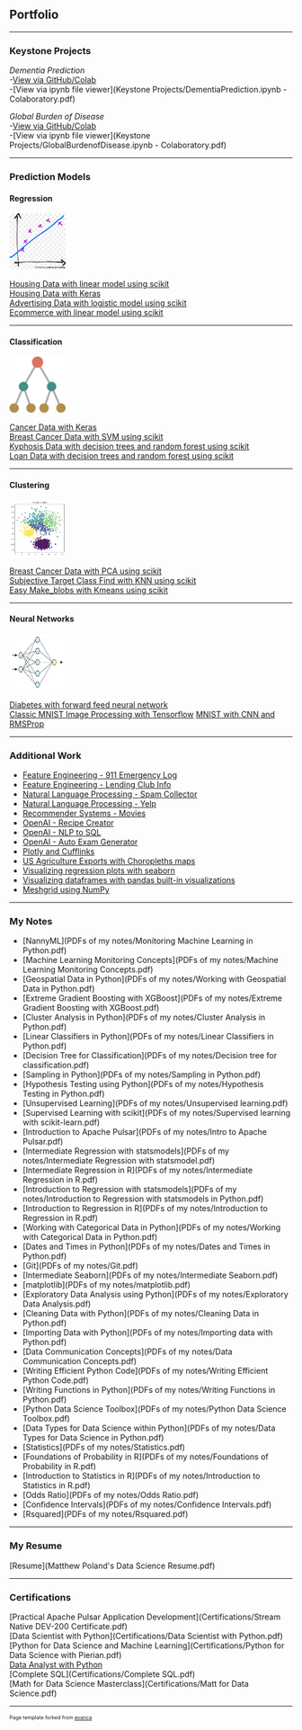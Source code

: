 ## Portfolio

---

### Keystone Projects

*Dementia Prediction*  
-[View via GitHub/Colab](https://github.com/mattpolands/Dementia-Prediction/blob/main/DementiaPrediction.ipynb)  
-[View via ipynb file viewer](Keystone Projects/DementiaPrediction.ipynb - Colaboratory.pdf)  

*Global Burden of Disease*  
-[View via GitHub/Colab](https://github.com/mattpolands/GlobalBurdenDisease/blob/main/GlobalBurdenofDisease.ipynb)  
-[View via ipynb file viewer](Keystone Projects/GlobalBurdenofDisease.ipynb - Colaboratory.pdf)  

---

### Prediction Models
#### Regression
<img src="images/Linearreg%20png.png?raw=true" width="100" height="100"/><br>

[Housing Data with linear model using scikit](https://gist.github.com/mattpolands/2c3c31751aed43f4987c8ddbd4e56aa7)  
[Housing Data with Keras](https://gist.github.com/mattpolands/846a338e2d705baeac3346ce8dae73e3)  
[Advertising Data with logistic model using scikit](https://gist.github.com/mattpolands/6125d2ca2d324888142d2f21f130bc64)  
[Ecommerce with linear model using scikit](https://gist.github.com/mattpolands/39f9a2489abf04c8419c28579042852e)

---
#### Classification
<img src="images/Classification png.png?raw=true" width="100" height="100"/><br>

[Cancer Data with Keras](https://gist.github.com/mattpolands/203cfb84bf68aa6fe16beafbba74c863)  
[Breast Cancer Data with SVM using scikit](https://gist.github.com/mattpolands/a857b23805e38bfd67fd94dda10723d1)  
[Kyphosis Data with decision trees and random forest using scikit](https://gist.github.com/mattpolands/b2910bd33579b213de2f9a9673321e36)  
[Loan Data with decision trees and random forest using scikit](https://gist.github.com/mattpolands/13fa7d2d8e6195c41ee9b29cef2897dd)

---
#### Clustering
<img src="images/Clustering png.png?raw=true" width="100" height="100"/><br>

[Breast Cancer Data with PCA using scikit](https://gist.github.com/mattpolands/30d4b3f44610b2f78cf31d8bbf2dd073)    
[Subjective Target Class Find with KNN using scikit](https://gist.github.com/mattpolands/cd3339d0a503d53a2d5c1d4c6b131405)  
[Easy Make_blobs with Kmeans using scikit](https://gist.github.com/mattpolands/032a504e81265bc03d665d07aed3f0b6)  

---
#### Neural Networks
<img src="images/Neural Net png.png?raw=true" width="100" height="100"/><br>

[Diabetes with forward feed neural network](https://gist.github.com/mattpolands/e1564fbefaec696cd31e0ec06d8ed08b)  
[Classic MNIST Image Processing with Tensorflow](https://gist.github.com/mattpolands/19a0e2baba1d3d585a29c01d47b64274)
[MNIST with CNN and RMSProp](https://gist.github.com/mattpolands/a89b80118372c7e40a003de53a109a5a)

---

### Additional Work

- [Feature Engineering - 911 Emergency Log](https://gist.github.com/mattpolands/59580bee362ff640c8856e56d7cc732a)
- [Feature Engineering - Lending Club Info](https://gist.github.com/mattpolands/8a6d1000693d3a445c103e029417cd29)
- [Natural Language Processing - Spam Collector](https://gist.github.com/mattpolands/b03551b5255967ff567ef427da47b585)
- [Natural Language Processing - Yelp](https://gist.github.com/mattpolands/f735b98d357efbfe3b14c275d14289a7)  
- [Recommender Systems - Movies](https://gist.github.com/mattpolands/d63781dbf72be44b573911f5c63fe408)
- [OpenAI - Recipe Creator](https://gist.github.com/mattpolands/99fcc86f2e98a1b6b63d034d4ab72751)
- [OpenAI - NLP to SQL](https://gist.github.com/mattpolands/9c50a0349b417b15116be0d198533acb)
- [OpenAI - Auto Exam Generator](https://gist.github.com/mattpolands/b67ed3ac726ef47fb53c83d6456bd5cb)
- [Plotly and Cufflinks](https://gist.github.com/mattpolands/c502fb6ca48cedbf19a7ef4becd0d85d)  
- [US Agriculture Exports with Choropleths maps](https://gist.github.com/mattpolands/921ba88682cc0ed3b9ff4e81cea101e9)  
- [Visualizing regression plots with seaborn](https://gist.github.com/mattpolands/d14d7a3bb1e0bc20d1549dffa87938af)  
- [Visualizing dataframes with pandas built-in visualizations](https://gist.github.com/mattpolands/4483646d8d7eff2f831ce6d66b3f03c1)
- [Meshgrid using NumPy](https://gist.github.com/mattpolands/64f154f60acd4942e14e882062edbfd8)

---
### My Notes
- [NannyML](PDFs of my notes/Monitoring Machine Learning in Python.pdf)
- [Machine Learning Monitoring Concepts](PDFs of my notes/Machine Learning Monitoring Concepts.pdf)
- [Geospatial Data in Python](PDFs of my notes/Working with Geospatial Data in Python.pdf)   
- [Extreme Gradient Boosting with XGBoost](PDFs of my notes/Extreme Gradient Boosting with XGBoost.pdf)  
- [Cluster Analysis in Python](PDFs of my notes/Cluster Analysis in Python.pdf)   
- [Linear Classifiers in Python](PDFs of my notes/Linear Classifiers in Python.pdf)  
- [Decision Tree for Classification](PDFs of my notes/Decision tree for classification.pdf)  
- [Sampling in Python](PDFs of my notes/Sampling in Python.pdf)  
- [Hypothesis Testing using Python](PDFs of my notes/Hypothesis Testing in Python.pdf)  
- [Unsupervised Learning](PDFs of my notes/Unsupervised learning.pdf)  
- [Supervised Learning with scikit](PDFs of my notes/Supervised learning with scikit-learn.pdf)
- [Introduction to Apache Pulsar](PDFs of my notes/Intro to Apache Pulsar.pdf)  
- [Intermediate Regression with statsmodels](PDFs of my notes/Intermediate Regression with statsmodel.pdf)
- [Intermediate Regression in R](PDFs of my notes/Intermediate Regression in R.pdf)  
- [Introduction to Regression with statsmodels](PDFs of my notes/Introduction to Regression with statsmodels in Python.pdf)
- [Introduction to Regression in R](PDFs of my notes/Introduction to Regression in R.pdf)  
- [Working with Categorical Data in Python](PDFs of my notes/Working with Categorical Data in Python.pdf)  
- [Dates and Times in Python](PDFs of my notes/Dates and Times in Python.pdf)  
- [Git](PDFs of my notes/Git.pdf)  
- [Intermediate Seaborn](PDFs of my notes/Intermediate Seaborn.pdf)  
- [matplotlib](PDFs of my notes/matplotlib.pdf)  
- [Exploratory Data Analysis using Python](PDFs of my notes/Exploratory Data Analysis.pdf)  
- [Cleaning Data with Python](PDFs of my notes/Cleaning Data in Python.pdf)  
- [Importing Data with Python](PDFs of my notes/Importing data with Python.pdf)  
- [Data Communication Concepts](PDFs of my notes/Data Communication Concepts.pdf)  
- [Writing Efficient Python Code](PDFs of my notes/Writing Efficient Python Code.pdf)  
- [Writing Functions in Python](PDFs of my notes/Writing Functions in Python.pdf)  
- [Python Data Science Toolbox](PDFs of my notes/Python Data Science Toolbox.pdf)  
- [Data Types for Data Science within Python](PDFs of my notes/Data Types for Data Science in Python.pdf)  
- [Statistics](PDFs of my notes/Statistics.pdf)
- [Foundations of Probability in R](PDFs of my notes/Foundations of Probability in R.pdf)  
- [Introduction to Statistics in R](PDFs of my notes/Introduction to Statistics in R.pdf)  
- [Odds Ratio](PDFs of my notes/Odds Ratio.pdf)  
- [Confidence Intervals](PDFs of my notes/Confidence Intervals.pdf)  
- [Rsquared](PDFs of my notes/Rsquared.pdf) 

---
### My Resume
[Resume](Matthew Poland's Data Science Resume.pdf)

---
### Certifications
[Practical Apache Pulsar Application Development](Certifications/Stream Native DEV-200 Certificate.pdf)  
[Data Scientist with Python](Certifications/Data Scientist with Python.pdf)  
[Python for Data Science and Machine Learning](Certifications/Python for Data Science with Pierian.pdf)  
[Data Analyst with Python](Certifications/certificate.pdf)  
[Complete SQL](Certifications/Complete SQL.pdf)  
[Math for Data Science Masterclass](Certifications/Matt for Data Science.pdf)  





---
<p style="font-size:9px">Page template forked from <a href="https://github.com/evanca/quick-portfolio">evanca</a></p>
<!-- Remove above link if you don't want to attibute -->
